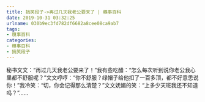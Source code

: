 ```yaml
---
title: 搞笑段子->再过几天我老公要来了 | 糗事百科
date: 2019-10-31 03:32:25
urlname: 030b9ec3fd782df6682a8cee08ca9ab7
tags: 
- 糗事百科
categories:
- 糗事百科
- 搞笑段子
---
```

秘书文文：“再过几天我老公要来了！”我有些吃醋：“怎么每次听到说你老公我心里都不舒服呢？”文文哼哼：“你不舒服？绿帽子给他扣了一百多顶，都不好意思说你！”我冷笑：“切，你会记得那么清楚？”文文妩媚的笑：“上多少天班我还不知道吗？”……


